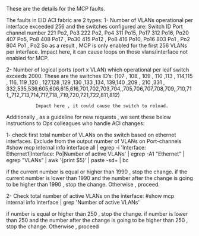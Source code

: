 These are the details for the MCP faults.

The faults in EID ACI fabric are 2 types:
1-	Number of VLANs operational per interface exceeded 256 and the switches configured are:
Switch ID	Port channel number
221	Po2, Po3
222	Po2, Po4
311	Po15, Po17
312	Po16, Po20
407	Po5, Po8
408	Po17 , Po30
415	Po12 , Po8
416	Po10, Po16
803	Po1 , Po2
804	Po1 , Po2
So as a result , MCP is only enabled for the first 256 VLANs per interface. 
Impact here, it can cause loops on those vlans/interface not enabled for MCP.
 
2-	Number of logical ports (port x VLAN) which operational per leaf switch exceeds 2000. These are the switches ID’s:
(107 , 108 , 109 , 110 ,113 , 114,115 , 116, 119 ,120 , 127,128 ,129 ,130 ,133 ,134, 139,140 ,209 , 210 ,331 , 332,535,536,605,606,615,616,701,702,703,704,,705,706,707,708,709,,710,711,,712,713,714,717,718,,719,720,721,722,811,812)
 
               Impact here , it could cause the switch to reload.               
 
Additionally , as a guideline for new requests , we sent these below instructions to Ops colleagues who handle ACI changes:
 
1- check first total number of VLANs on the switch based on ethernet interfaces. Exclude from the output number of VLANs on Port-channels
#show mcp internal info interface all | egrep -i 'Interface: Ethernet1|Interface: Po|Number of active VLANs' | egrep -A1 "Ethernet" | egrep "VLANs" | awk '{print $5}' | paste -sd+ | bc
 
if the current number is equal or higher than 1990 , stop the change.
if the current number is lower than 1990 and the number after the change is going to be higher than 1990 , stop the change.
Otherwise , proceed.
 
2- Check total number of active VLANs on the interface:
#show mcp internal info interface <interface>  | grep 'Number of active VLANs'
 
if number is equal or higher than 250 , stop the change. 
if number is lower than 250 and the number after the change is going to be higher than 250 , stop the change.
Otherwise , proceed
 
